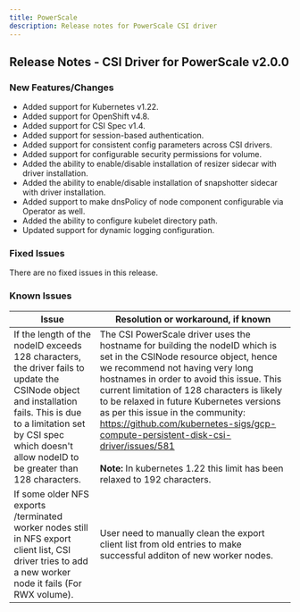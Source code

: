 ```yaml
---
title: PowerScale
description: Release notes for PowerScale CSI driver
---
```


## Release Notes - CSI Driver for PowerScale v2.0.0

### New Features/Changes
- Added support for Kubernetes v1.22.
- Added support for OpenShift v4.8.
- Added support for CSI Spec v1.4. 
- Added support for session-based authentication.
- Added support for consistent config parameters across CSI drivers.
- Added support for configurable security permissions for volume.
- Added the ability to enable/disable installation of resizer sidecar with driver installation.
- Added the ability to enable/disable installation of snapshotter sidecar with driver installation.
- Added support to make dnsPolicy of node component configurable via Operator as well.
- Added the ability to configure kubelet directory path.
- Updated support for dynamic logging configuration.

### Fixed Issues

There are no fixed issues in this release.

### Known Issues
| Issue                                                        | Resolution or workaround, if known                           |
| ------------------------------------------------------------ | ------------------------------------------------------------ |
| If the length of the nodeID exceeds 128 characters, the driver fails to update the CSINode object and installation fails. This is due to a limitation set by CSI spec which doesn't allow nodeID to be greater than 128 characters. | The CSI PowerScale driver uses the hostname for building the nodeID which is set in the CSINode resource object, hence we recommend not having very long hostnames in order to avoid this issue. This current limitation of 128 characters is likely to be relaxed in future Kubernetes versions as per this issue in the community: https://github.com/kubernetes-sigs/gcp-compute-persistent-disk-csi-driver/issues/581 <br><br> **Note:** In kubernetes 1.22 this limit has been relaxed to 192 characters.|
| If some older NFS exports /terminated worker nodes still in NFS export client list, CSI driver tries to add a new worker node it fails (For RWX volume). | User need to manually clean the export client list from old entries to make successful additon of new worker nodes.
